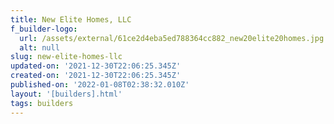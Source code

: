 ```yaml
---
title: New Elite Homes, LLC
f_builder-logo:
  url: /assets/external/61ce2d4eba5ed788364cc882_new20elite20homes.jpg
  alt: null
slug: new-elite-homes-llc
updated-on: '2021-12-30T22:06:25.345Z'
created-on: '2021-12-30T22:06:25.345Z'
published-on: '2022-01-08T02:38:32.010Z'
layout: '[builders].html'
tags: builders
---
```




